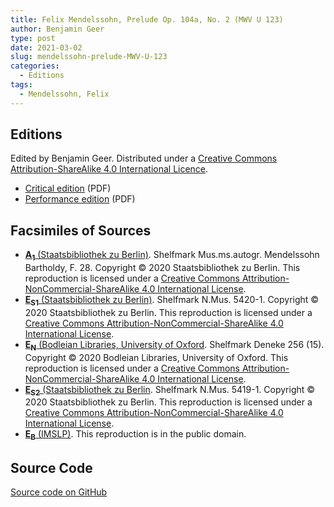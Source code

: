 ```yaml
---
title: Felix Mendelssohn, Prelude Op. 104a, No. 2 (MWV U 123)
author: Benjamin Geer
type: post
date: 2021-03-02
slug: mendelssohn-prelude-MWV-U-123
categories:
  - Editions
tags:
  - Mendelssohn, Felix
---
```


## Editions

Edited by Benjamin Geer. Distributed under a [Creative Commons
Attribution-ShareAlike 4.0 International
Licence](https://creativecommons.org/licenses/by-sa/4.0/deed.en).

- <a href="/editions/Mendelssohn_MWV_U_123_Critical_Edition.pdf" target="_blank">Critical edition</a> (PDF)
- <a href="/editions/Mendelssohn_MWV_U_123_Performance_Edition.pdf" target="_blank">Performance edition</a> (PDF)

## Facsimiles of Sources

- <a href="/facsimiles/Mendelssohn-MWV-U-123-A1-SBB.pdf"
  target="_blank">**A<sub>1</sub>** (Staatsbibliothek zu
  Berlin)</a>. Shelfmark Mus.ms.autogr. Mendelssohn Bartholdy,
  F. 28. Copyright © 2020 Staatsbibliothek zu Berlin. This
  reproduction is licensed under a [Creative Commons
  Attribution-NonCommercial-ShareAlike 4.0 International
  License](http://creativecommons.org/licenses/by-nc-sa/4.0/).
- <a href="/facsimiles/Mendelssohn-MWV-U-123-S1-SBB.pdf"
  target="_blank">**E<sub>S1</sub>** (Staatsbibliothek zu
  Berlin)</a>. Shelfmark N.Mus. 5420-1. Copyright © 2020
  Staatsbibliothek zu Berlin. This reproduction is licensed under a
  [Creative Commons Attribution-NonCommercial-ShareAlike 4.0
  International
  License](http://creativecommons.org/licenses/by-nc-sa/4.0/).
- <a href="/facsimiles/Mendelssohn-MWV-U-123-N-Oxford.pdf"
  target="_blank">**E<sub>N</sub>** (Bodleian Libraries, University of
  Oxford</a>. Shelfmark Deneke 256 (15). Copyright © 2020 Bodleian
  Libraries, University of Oxford. This reproduction is licensed under
  a [Creative Commons Attribution-NonCommercial-ShareAlike 4.0
  International
  License](http://creativecommons.org/licenses/by-nc-sa/4.0/).
- <a href="/facsimiles/Mendelssohn-MWV-U-123-S2-SBB.pdf"
  target="_blank">**E<sub>S2</sub>** (Staatsbibliothek zu
  Berlin</a>. Shelfmark N.Mus. 5419-1. Copyright © 2020
  Staatsbibliothek zu Berlin. This reproduction is licensed under a
  [Creative Commons Attribution-NonCommercial-ShareAlike 4.0
  International
  License](http://creativecommons.org/licenses/by-nc-sa/4.0/).
- <a href="/facsimiles/Mendelssohn-MWV-U-123-Breitkopf-IMSLP.pdf"
  target="_blank">**E<sub>B</sub>** (IMSLP)</a>. This reproduction is
  in the public domain.

## Source Code

[Source code on GitHub](https://github.com/benjamingeer/Tondauer/tree/master/editions/Mendelssohn_MWV_U_123)
